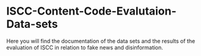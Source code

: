 # ISCC-Content-Code-Evalutaion-Data-sets
Here you will find the documentation of the data sets and the results of the evaluation of ISCC in relation to fake news and disinformation.
